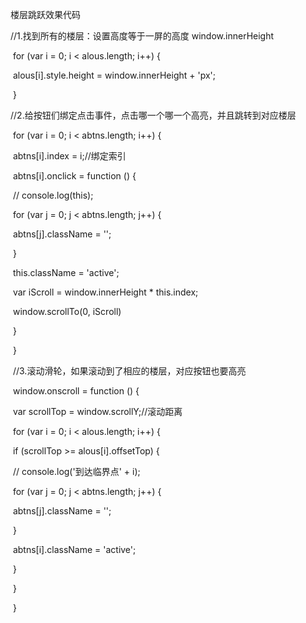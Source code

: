 楼层跳跃效果代码



//1.找到所有的楼层：设置高度等于一屏的高度  window.innerHeight

​        for (var i = 0; i < alous.length; i++) {

​            alous[i].style.height = window.innerHeight + 'px';

​        }

 

​        //2.给按钮们绑定点击事件，点击哪一个哪一个高亮，并且跳转到对应楼层

​        for (var i = 0; i < abtns.length; i++) {

​            abtns[i].index = i;//绑定索引

​            abtns[i].onclick = function () {

​                // console.log(this);

​                for (var j = 0; j < abtns.length; j++) {

​                    abtns[j].className = '';

​                }

​                this.className = 'active';

​                var iScroll = window.innerHeight * this.index;

​                window.scrollTo(0, iScroll)

​            }

​        }

 

​        //3.滚动滑轮，如果滚动到了相应的楼层，对应按钮也要高亮

​        window.onscroll = function () {

​            var scrollTop = window.scrollY;//滚动距离

​            for (var i = 0; i < alous.length; i++) {

​                if (scrollTop >= alous[i].offsetTop) {

​                    // console.log('到达临界点' + i);

​                    for (var j = 0; j < abtns.length; j++) {

​                        abtns[j].className = '';

​                    }

​                    abtns[i].className = 'active';

​                }

​            }

​        }